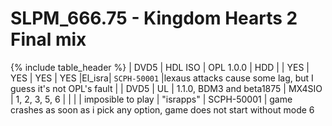 # SLPM_666.75 - Kingdom Hearts 2 Final mix

{% include table_header %}
| DVD5 | HDL ISO | OPL 1.0.0 | HDD |  | YES | YES | YES | YES |El_isra| `SCPH-50001` |lexaus attacks cause some lag, but I guess it's not OPL's fault |
| DVD5 | UL | 1.1.0, BDM3 and beta1875 | MX4SIO | 1, 2, 3, 5, 6 |  |  |  | imposible to play | "israpps" | SCPH-50001 | game crashes as soon as i pick any option, game does not start without mode 6 
